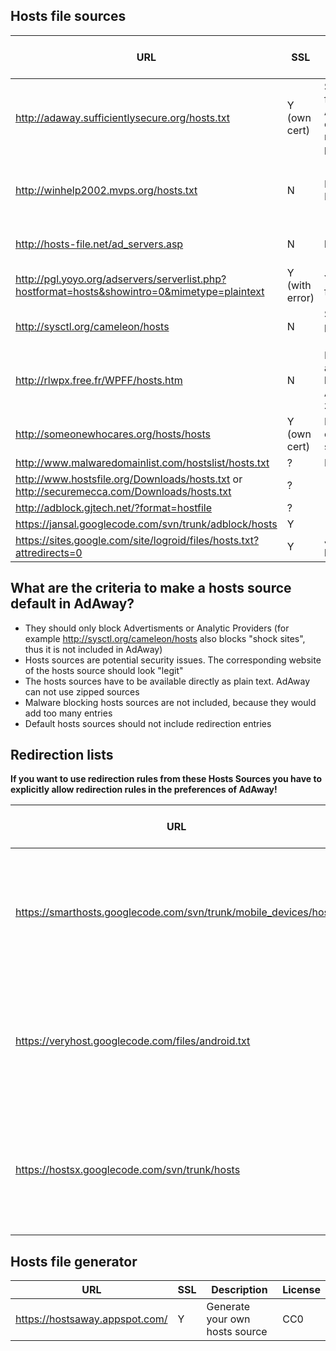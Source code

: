 ## Hosts file sources

| URL     | SSL     | Description  | License | Default in AdAway |
| ------- | ------- | ------------ | ------- | ----------------- |
| http://adaway.sufficientlysecure.org/hosts.txt | Y (own cert) | Special hosts file for AdAway containing mobile ad provider | Unknown | Y |
| http://winhelp2002.mvps.org/hosts.txt | N | MVPS HOSTS File | Creative Commons Attribution-NonCommercial-ShareAlike | Y |
| http://hosts-file.net/ad_servers.asp | N | hpHosts | Allowed AdAway project to use it as default | Y |
| http://pgl.yoyo.org/adservers/serverlist.php?hostformat=hosts&showintro=0&mimetype=plaintext | Y (with error) | Yoyos Hosts file | Unknown | Y |
| http://sysctl.org/cameleon/hosts | N | Some false positives (audiogalaxy) | Unknown | N |
| http://rlwpx.free.fr/WPFF/hosts.htm | N | Different available hosts files. Available as zip or 7z | Unknown | N |
| http://someonewhocares.org/hosts/hosts | Y (own cert) | Includes not only ad servers | Include URL | N |
| http://www.malwaredomainlist.com/hostslist/hosts.txt | ? | Malware list | Unknown | N |
| http://www.hostsfile.org/Downloads/hosts.txt or http://securemecca.com/Downloads/hosts.txt | ? | | Unknown | N |
| http://adblock.gjtech.net/?format=hostfile | ? |  | Unknown | N |
| https://jansal.googlecode.com/svn/trunk/adblock/hosts | Y | | Unknown | N |
| https://sites.google.com/site/logroid/files/hosts.txt?attredirects=0 | Y | Japanese blocklist | Unknown | N |

## What are the criteria to make a hosts source default in AdAway?

* They should only block Advertisments or Analytic Providers (for example http://sysctl.org/cameleon/hosts also blocks "shock sites", thus it is not included in AdAway)
* Hosts sources are potential security issues. The corresponding website of the hosts source should look "legit"
* The hosts sources have to be available directly as plain text. AdAway can not use zipped sources
* Malware blocking hosts sources are not included, because they would add too many entries
* Default hosts sources should not include redirection entries

## Redirection lists

**If you want to use redirection rules from these Hosts Sources you have to explicitly allow redirection rules in the preferences of AdAway!**

| URL     | SSL     | Description  | License | Default in AdAway |
| ------- | ------- | ------------ | ------- | ----------------- |
| https://smarthosts.googlecode.com/svn/trunk/mobile_devices/hosts | Y | Chinese hosts file to workaround blocked domains, Contains many redirection rules, not a blocklist | Unknown | N |
| https://veryhost.googlecode.com/files/android.txt | Y | Chinese hosts file to workaround blocked domains, Contains many redirection rules, not a blocklist | Unknown | N |
| https://hostsx.googlecode.com/svn/trunk/hosts | Y | Chinese hosts file to workaround blocked domains, Contains many redirection rules, also a blocklist | Unknown | N |

## Hosts file generator
| URL     | SSL     | Description  | License |
| ------- | ------- | ------------ | ------- |
| https://hostsaway.appspot.com/ | Y | Generate your own hosts source | CC0 |